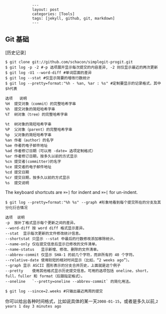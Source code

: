 
                ---
                layout: post
                categories: [Tools]
                tags: [jekyll, github, git, markdown]
                ---

Git 基础
---
[历史记录]

	$ git clone git://github.com/schacon/simplegit-progit.git 
	$ git log -p -2 #-p 选项展开显示每次提交的内容差异, -2 则仅显示最近的两次更新
	$ git log -U1 --word-diff #单词层面的差异
	$ git log --stat #仅显示简要的增改行数统计
	$ git log --pretty=format:"%h - %an, %ar : %s" #定制要显示的记录格式，其中$h代表
	
	选项	 说明
	%H	提交对象（commit）的完整哈希字串
	%h	提交对象的简短哈希字串
	%T	树对象（tree）的完整哈希字串
	
	%t	树对象的简短哈希字串
	%P	父对象（parent）的完整哈希字串
	%p	父对象的简短哈希字串
	%an	作者（author）的名字
	%ae	作者的电子邮件地址
	%ad	作者修订日期（可以用 -date= 选项定制格式）
	%ar	作者修订日期，按多久以前的方式显示
	%cn	提交者(committer)的名字
	%ce	提交者的电子邮件地址
	%cd	提交日期
	%cr	提交日期，按多久以前的方式显示
	%s	提交说明

The keyboard shortcuts are `⌘+]` for indent and `⌘+[` for un-indent. 

	$ git log --pretty=format:"%h %s" --graph #形象地看到每个提交所在的分支及其分化衍合情况
	
	选项	说明
	-p	按补丁格式显示每个更新之间的差异。
	--word-diff	按 word diff 格式显示差异。
	--stat	显示每次更新的文件修改统计信息。
	--shortstat	只显示 --stat 中最后的行数修改添加移除统计。
	--name-only	仅在提交信息后显示已修改的文件清单。
	--name-status	显示新增、修改、删除的文件清单。
	--abbrev-commit	仅显示 SHA-1 的前几个字符，而非所有的 40 个字符。
	--relative-date	使用较短的相对时间显示（比如，“2 weeks ago”）。
	--graph	显示 ASCII 图形表示的分支合并历史，上面就是这个例子
	--pretty	使用其他格式显示历史提交信息。可用的选项包括 oneline，short，full，fuller 和 format（后跟指定格式）。
	--oneline	`--pretty=oneline --abbrev-commit` 的简化用法。

	$ git log --since=2.weeks #只输出最近两周的提交
你可以给出各种时间格式，比如说具体的某一天`2008-01-15`，或者是多久以前,`2 years 1 day 3 minutes ago`


